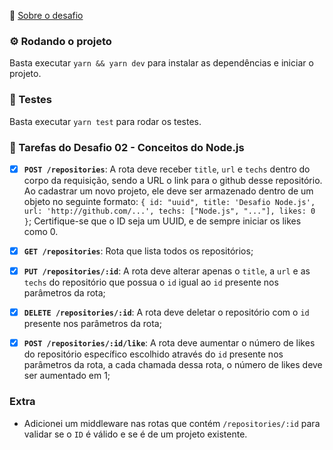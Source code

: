 🚀 [Sobre o desafio](README_ABOUT.md)

### ⚙️ Rodando o projeto

Basta executar `yarn && yarn dev` para instalar as dependências e iniciar o projeto.

### 🔬 Testes

Basta executar `yarn test` para rodar os testes.

### 📌 Tarefas do Desafio 02 - Conceitos do Node.js

- [x] **`POST /repositories`**: A rota deve receber `title`, `url` e `techs` dentro do corpo da requisição, sendo a URL o link para o github desse repositório. Ao cadastrar um novo projeto, ele deve ser armazenado dentro de um objeto no seguinte formato: `{ id: "uuid", title: 'Desafio Node.js', url: 'http://github.com/...', techs: ["Node.js", "..."], likes: 0 }`; Certifique-se que o ID seja um UUID, e de sempre iniciar os likes como 0.
- [x] **`GET /repositories`**: Rota que lista todos os repositórios;
- [x] **`PUT /repositories/:id`**: A rota deve alterar apenas o `title`, a `url` e as `techs` do repositório que possua o `id` igual ao `id` presente nos parâmetros da rota;
- [x] **`DELETE /repositories/:id`**: A rota deve deletar o repositório com o `id` presente nos parâmetros da rota;
- [x] **`POST /repositories/:id/like`**: A rota deve aumentar o número de likes do repositório específico escolhido através do `id` presente nos parâmetros da rota, a cada chamada dessa rota, o número de likes deve ser aumentado em 1;


### Extra

- Adicionei um middleware nas rotas que contém `/repositories/:id` para validar se o `ID` é válido e se é de um projeto existente.